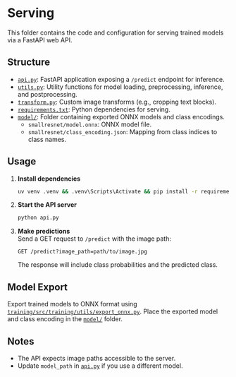 # Serving

This folder contains the code and configuration for serving trained models via a FastAPI web API.

## Structure

- [`api.py`](serving/api.py): FastAPI application exposing a `/predict` endpoint for inference.
- [`utils.py`](serving/utils.py): Utility functions for model loading, preprocessing, inference, and postprocessing.
- [`transform.py`](serving/transform.py): Custom image transforms (e.g., cropping text blocks).
- [`requirements.txt`](serving/requirements.txt): Python dependencies for serving.
- [`model/`](serving/model/): Folder containing exported ONNX models and class encodings.
  - `smallresnet/model.onnx`: ONNX model file.
  - `smallresnet/class_encoding.json`: Mapping from class indices to class names.

## Usage

1. **Install dependencies**  
   ```sh
   uv venv .venv && .venv\Scripts\Activate && pip install -r requirements.txt
   ```

2. **Start the API server**  
   ```sh
   python api.py
   ```

3. **Make predictions**  
   Send a GET request to `/predict` with the image path:
   ```
   GET /predict?image_path=path/to/image.jpg
   ```

   The response will include class probabilities and the predicted class.

## Model Export

Export trained models to ONNX format using [`training/src/training/utils/export_onnx.py`](training/src/training/utils/export_onnx.py). Place the exported model and class encoding in the [`model/`](serving/model/) folder.

## Notes

- The API expects image paths accessible to the server.
- Update `model_path` in [`api.py`](serving/api.py) if you use a different model.